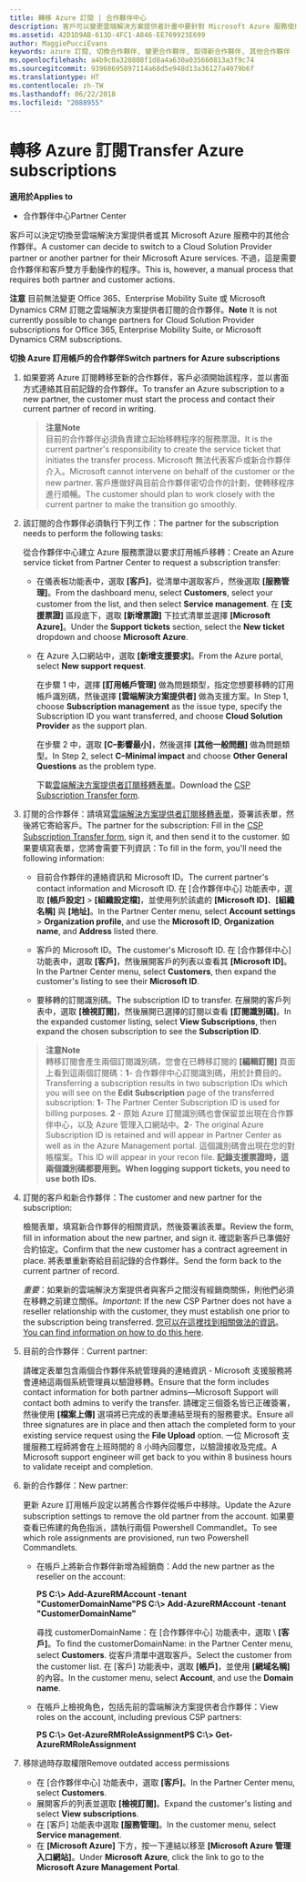 ```yaml
---
title: 轉移 Azure 訂閱 | 合作夥伴中心
description: 客戶可以變更雲端解決方案提供者計畫中要針對 Microsoft Azure 服務使用的合作夥伴。 不過，這是需要合作夥伴和客戶雙方手動操作的程序。
ms.assetid: 42D1D9AB-613D-4FC1-A846-EE769923E699
author: MaggiePucciEvans
keywords: azure 訂閱, 切換合作夥伴, 變更合作夥伴, 取得新合作夥伴, 其他合作夥伴
ms.openlocfilehash: a4b9c0a320808f1d8a4a630a035660813a3f9c74
ms.sourcegitcommit: 93968695897114a68d5e948d13a36127a4079b6f
ms.translationtype: HT
ms.contentlocale: zh-TW
ms.lasthandoff: 06/22/2018
ms.locfileid: "2088955"
---
```

# <a name="transfer-azure-subscriptions"></a><span data-ttu-id="99436-105">轉移 Azure 訂閱</span><span class="sxs-lookup"><span data-stu-id="99436-105">Transfer Azure subscriptions</span></span> 

**<span data-ttu-id="99436-106">適用於</span><span class="sxs-lookup"><span data-stu-id="99436-106">Applies to</span></span>**

-  <span data-ttu-id="99436-107">合作夥伴中心</span><span class="sxs-lookup"><span data-stu-id="99436-107">Partner Center</span></span>

<span data-ttu-id="99436-108">客戶可以決定切換至雲端解決方案提供者或其 Microsoft Azure 服務中的其他合作夥伴。</span><span class="sxs-lookup"><span data-stu-id="99436-108">A customer can decide to switch to a Cloud Solution Provider partner or another partner for their Microsoft Azure services.</span></span> <span data-ttu-id="99436-109">不過，這是需要合作夥伴和客戶雙方手動操作的程序。</span><span class="sxs-lookup"><span data-stu-id="99436-109">This is, however, a manual process that requires both partner and customer actions.</span></span>

<span data-ttu-id="99436-110">**注意** 目前無法變更 Office 365、Enterprise Mobility Suite 或 Microsoft Dynamics CRM 訂閱之雲端解決方案提供者訂閱的合作夥伴。</span><span class="sxs-lookup"><span data-stu-id="99436-110">**Note**  It is not currently possible to change partners for Cloud Solution Provider subscriptions for Office 365, Enterprise Mobility Suite, or Microsoft Dynamics CRM subscriptions.</span></span>



**<span data-ttu-id="99436-111">切換 Azure 訂用帳戶的合作夥伴</span><span class="sxs-lookup"><span data-stu-id="99436-111">Switch partners for Azure subscriptions</span></span>**

1.  <span data-ttu-id="99436-112">如果要將 Azure 訂閱轉移至新的合作夥伴，客戶必須開始該程序，並以書面方式連絡其目前記錄的合作夥伴。</span><span class="sxs-lookup"><span data-stu-id="99436-112">To transfer an Azure subscription to a new partner, the customer must start the process and contact their current partner of record in writing.</span></span> 

    >**<span data-ttu-id="99436-113">注意</span><span class="sxs-lookup"><span data-stu-id="99436-113">Note</span></span>**<br> <span data-ttu-id="99436-114">目前的合作夥伴必須負責建立起始移轉程序的服務票證。</span><span class="sxs-lookup"><span data-stu-id="99436-114">It is the current partner's responsibility to create the service ticket that initiates the transfer process.</span></span> <span data-ttu-id="99436-115">Microsoft 無法代表客戶或新合作夥伴介入。</span><span class="sxs-lookup"><span data-stu-id="99436-115">Microsoft cannot intervene on behalf of the customer or the new partner.</span></span> <span data-ttu-id="99436-116">客戶應做好與目前合作夥伴密切合作的計劃，使轉移程序進行順暢。</span><span class="sxs-lookup"><span data-stu-id="99436-116">The customer should plan to work closely with the current partner to make the transition go smoothly.</span></span>

2.  <span data-ttu-id="99436-117">該訂閱的合作夥伴必須執行下列工作：</span><span class="sxs-lookup"><span data-stu-id="99436-117">The partner for the subscription needs to perform the following tasks:</span></span>

    <span data-ttu-id="99436-118">從合作夥伴中心建立 Azure 服務票證以要求訂用帳戶移轉：</span><span class="sxs-lookup"><span data-stu-id="99436-118">Create an Azure service ticket from Partner Center to request a subscription transfer:</span></span>

    -   <span data-ttu-id="99436-119">在儀表板功能表中，選取 **\[客戶\]**，從清單中選取客戶，然後選取 **\[服務管理\]**。</span><span class="sxs-lookup"><span data-stu-id="99436-119">From the dashboard menu, select **Customers**, select your customer from the list, and then select **Service management**.</span></span> <span data-ttu-id="99436-120">在 **\[支援票證\]** 區段底下，選取 **\[新增票證\]** 下拉式清單並選擇 **\[Microsoft Azure\]**。</span><span class="sxs-lookup"><span data-stu-id="99436-120">Under the **Support tickets** section, select the **New ticket** dropdown and choose **Microsoft Azure**.</span></span>

    -   <span data-ttu-id="99436-121">在 Azure 入口網站中，選取 **\[新增支援要求\]**。</span><span class="sxs-lookup"><span data-stu-id="99436-121">From the Azure portal, select **New support request**.</span></span>

        <span data-ttu-id="99436-122">在步驟 1 中，選擇 **\[訂用帳戶管理\]** 做為問題類型，指定您想要移轉的訂用帳戶識別碼，然後選擇 **\[雲端解決方案提供者\]** 做為支援方案。</span><span class="sxs-lookup"><span data-stu-id="99436-122">In Step 1, choose **Subscription management** as the issue type, specify the Subscription ID you want transferred, and choose **Cloud Solution Provider** as the support plan.</span></span>

        <span data-ttu-id="99436-123">在步驟 2 中，選取 **\[C–影響最小\]**，然後選擇 **\[其他一般問題\]** 做為問題類型。</span><span class="sxs-lookup"><span data-stu-id="99436-123">In Step 2, select **C–Minimal impact** and choose **Other General Questions** as the problem type.</span></span>

        <span data-ttu-id="99436-124">下載[雲端解決方案提供者訂閱移轉表單](https://assets.windowsphone.com/5222c408-e546-4e01-b72a-2ec7d4c43d57/CSP_Subscription_Transfer_Form_Azure_InvariantCulture_Default.zip)。</span><span class="sxs-lookup"><span data-stu-id="99436-124">Download the [CSP Subscription Transfer form](https://assets.windowsphone.com/5222c408-e546-4e01-b72a-2ec7d4c43d57/CSP_Subscription_Transfer_Form_Azure_InvariantCulture_Default.zip).</span></span>

3.  <span data-ttu-id="99436-125">訂閱的合作夥伴：請填寫[雲端解決方案提供者訂閱移轉表單](https://assets.windowsphone.com/5222c408-e546-4e01-b72a-2ec7d4c43d57/CSP_Subscription_Transfer_Form_Azure_InvariantCulture_Default.zip)，簽署該表單，然後將它寄給客戶。</span><span class="sxs-lookup"><span data-stu-id="99436-125">The partner for the subscription: Fill in the [CSP Subscription Transfer form](https://assets.windowsphone.com/5222c408-e546-4e01-b72a-2ec7d4c43d57/CSP_Subscription_Transfer_Form_Azure_InvariantCulture_Default.zip), sign it, and then send it to the customer.</span></span> <span data-ttu-id="99436-126">如果要填寫表單，您將會需要下列資訊：</span><span class="sxs-lookup"><span data-stu-id="99436-126">To fill in the form, you'll need the following information:</span></span>

    -   <span data-ttu-id="99436-127">目前合作夥伴的連絡資訊和 Microsoft ID。</span><span class="sxs-lookup"><span data-stu-id="99436-127">The current partner's contact information and Microsoft ID.</span></span> <span data-ttu-id="99436-128">在 \[合作夥伴中心\] 功能表中，選取 **\[帳戶設定\]** &gt; **\[組織設定檔\]**，並使用列於該處的 **\[Microsoft ID\]**、**\[組織名稱\]** 與 **\[地址\]**。</span><span class="sxs-lookup"><span data-stu-id="99436-128">In the Partner Center menu, select **Account settings** &gt; **Organization profile**, and use the **Microsoft ID**, **Organization name**, and **Address** listed there.</span></span>

    -   <span data-ttu-id="99436-129">客戶的 Microsoft ID。</span><span class="sxs-lookup"><span data-stu-id="99436-129">The customer's Microsoft ID.</span></span> <span data-ttu-id="99436-130">在 \[合作夥伴中心\] 功能表中，選取 **\[客戶\]**，然後展開客戶的列表以查看其 **\[Microsoft ID\]**。</span><span class="sxs-lookup"><span data-stu-id="99436-130">In the Partner Center menu, select **Customers**, then expand the customer's listing to see their **Microsoft ID**.</span></span>

    -   <span data-ttu-id="99436-131">要移轉的訂閱識別碼。</span><span class="sxs-lookup"><span data-stu-id="99436-131">The subscription ID to transfer.</span></span> <span data-ttu-id="99436-132">在展開的客戶列表中，選取 **\[檢視訂閱\]**，然後展開已選擇的訂閱以查看 **\[訂閱識別碼\]**。</span><span class="sxs-lookup"><span data-stu-id="99436-132">In the expanded customer listing, select **View Subscriptions**, then expand the chosen subscription to see the **Subscription ID**.</span></span>

    >**<span data-ttu-id="99436-133">注意</span><span class="sxs-lookup"><span data-stu-id="99436-133">Note</span></span>**<br> <span data-ttu-id="99436-134">轉移訂閱會產生兩個訂閱識別碼，您會在已轉移訂閱的 **\[編輯訂閱\]** 頁面上看到這兩個訂閱碼：**1**- 合作夥伴中心訂閱識別碼，用於計費目的。</span><span class="sxs-lookup"><span data-stu-id="99436-134">Transferring a subscription results in two subscription IDs which you will see on the **Edit Subscription** page of the transferred subscription: **1**- The Partner Center Subscription ID is used for billing purposes.</span></span> 
    <span data-ttu-id="99436-135">**2** - 原始 Azure 訂閱識別碼也會保留並出現在合作夥伴中心，以及 Azure 管理入口網站中。</span><span class="sxs-lookup"><span data-stu-id="99436-135">**2**-  The original Azure Subscription ID is retained and will appear in Partner Center as well as in the Azure Management portal.</span></span> <span data-ttu-id="99436-136">這個識別碼會出現在您的對帳檔案。</span><span class="sxs-lookup"><span data-stu-id="99436-136">This ID will appear in your recon file.</span></span>  **<span data-ttu-id="99436-137">記錄支援票證時，這兩個識別碼都要用到。</span><span class="sxs-lookup"><span data-stu-id="99436-137">When logging support tickets, you need to use both IDs.</span></span>**

4.  <span data-ttu-id="99436-138">訂閱的客戶和新合作夥伴：</span><span class="sxs-lookup"><span data-stu-id="99436-138">The customer and new partner for the subscription:</span></span>

    <span data-ttu-id="99436-139">檢閱表單，填寫新合作夥伴的相關資訊，然後簽署該表單。</span><span class="sxs-lookup"><span data-stu-id="99436-139">Review the form, fill in information about the new partner, and sign it.</span></span> <span data-ttu-id="99436-140">確認新客戶已準備好合約協定。</span><span class="sxs-lookup"><span data-stu-id="99436-140">Confirm that the new customer has a contract agreement in place.</span></span> <span data-ttu-id="99436-141">將表單重新寄給目前記錄的合作夥伴。</span><span class="sxs-lookup"><span data-stu-id="99436-141">Send the form back to the current partner of record.</span></span>

    <span data-ttu-id="99436-142">*重要*：如果新的雲端解決方案提供者與客戶之間沒有經銷商關係，則他們必須在移轉之前建立關係。</span><span class="sxs-lookup"><span data-stu-id="99436-142">*Important*: If the new CSP Partner does not have a reseller relationship with the customer, they must establish one prior to the subscription being transferred.</span></span> <span data-ttu-id="99436-143">[您可以在這裡找到相關做法的資訊](request-a-relationship-with-a-customer.md)。</span><span class="sxs-lookup"><span data-stu-id="99436-143">[You can find information on how to do this here](request-a-relationship-with-a-customer.md).</span></span>

5.  <span data-ttu-id="99436-144">目前的合作夥伴︰</span><span class="sxs-lookup"><span data-stu-id="99436-144">Current partner:</span></span>

    <span data-ttu-id="99436-145">請確定表單包含兩個合作夥伴系統管理員的連絡資訊 - Microsoft 支援服務將會連絡這兩個系統管理員以驗證移轉。</span><span class="sxs-lookup"><span data-stu-id="99436-145">Ensure that the form includes contact information for both partner admins—Microsoft Support will contact both admins to verify the transfer.</span></span> <span data-ttu-id="99436-146">請確定三個簽名皆已正確簽署，然後使用 **\[檔案上傳\]** 選項將已完成的表單連結至現有的服務要求。</span><span class="sxs-lookup"><span data-stu-id="99436-146">Ensure all three signatures are in place and then attach the completed form to your existing service request using the **File Upload** option.</span></span> <span data-ttu-id="99436-147">一位 Microsoft 支援服務工程師將會在上班時間的 8 小時內回覆您，以驗證接收及完成。</span><span class="sxs-lookup"><span data-stu-id="99436-147">A Microsoft support engineer will get back to you within 8 business hours to validate receipt and completion.</span></span>

6.  <span data-ttu-id="99436-148">新的合作夥伴：</span><span class="sxs-lookup"><span data-stu-id="99436-148">New partner:</span></span>

    <span data-ttu-id="99436-149">更新 Azure 訂用帳戶設定以將舊合作夥伴從帳戶中移除。</span><span class="sxs-lookup"><span data-stu-id="99436-149">Update the Azure subscription settings to remove the old partner from the account.</span></span> <span data-ttu-id="99436-150">如果要查看已佈建的角色指派，請執行兩個 Powershell Commandlet。</span><span class="sxs-lookup"><span data-stu-id="99436-150">To see which role assignments are provisioned, run two Powershell Commandlets.</span></span>

    -   <span data-ttu-id="99436-151">在帳戶上將新合作夥伴新增為經銷商：</span><span class="sxs-lookup"><span data-stu-id="99436-151">Add the new partner as the reseller on the account:</span></span>

        **<span data-ttu-id="99436-152">PS C:\\&gt; Add-AzureRMAccount -tenant "CustomerDomainName"</span><span class="sxs-lookup"><span data-stu-id="99436-152">PS C:\\&gt; Add-AzureRMAccount -tenant "CustomerDomainName"</span></span>**

        <span data-ttu-id="99436-153">尋找 customerDomainName：在 \[合作夥伴中心\] 功能表中，選取 \ **[客戶\]**。</span><span class="sxs-lookup"><span data-stu-id="99436-153">To find the customerDomainName: in the Partner Center menu, select **Customers**.</span></span> <span data-ttu-id="99436-154">從客戶清單中選取客戶。</span><span class="sxs-lookup"><span data-stu-id="99436-154">Select the customer from the customer list.</span></span> <span data-ttu-id="99436-155">在 \[客戶\] 功能表中，選取 **\[帳戶\]**，並使用 **\[網域名稱\]** 的內容。</span><span class="sxs-lookup"><span data-stu-id="99436-155">In the customer menu, select **Account**, and use the **Domain name**.</span></span>

    -   <span data-ttu-id="99436-156">在帳戶上檢視角色，包括先前的雲端解決方案提供者合作夥伴：</span><span class="sxs-lookup"><span data-stu-id="99436-156">View roles on the account, including previous CSP partners:</span></span>

        **<span data-ttu-id="99436-157">PS C:\\&gt; Get-AzureRMRoleAssignment</span><span class="sxs-lookup"><span data-stu-id="99436-157">PS C:\\&gt; Get-AzureRMRoleAssignment</span></span>**

7. <span data-ttu-id="99436-158">移除過時存取權限</span><span class="sxs-lookup"><span data-stu-id="99436-158">Remove outdated access permissions</span></span>

    -  <span data-ttu-id="99436-159">在 \[合作夥伴中心\] 功能表中，選取 **\[客戶\]**。</span><span class="sxs-lookup"><span data-stu-id="99436-159">In the Partner Center menu, select **Customers**.</span></span> 
    -  <span data-ttu-id="99436-160">展開客戶的列表並選取 **\[檢視訂閱\]**。</span><span class="sxs-lookup"><span data-stu-id="99436-160">Expand the customer's listing and select **View subscriptions**.</span></span> 
    -  <span data-ttu-id="99436-161">在 \[客戶\] 功能表中選取 **\[服務管理\]**。</span><span class="sxs-lookup"><span data-stu-id="99436-161">In the customer menu, select **Service management**.</span></span> 
    -  <span data-ttu-id="99436-162">在 **\[Microsoft Azure\]** 下方，按一下連結以移至 **\[Microsoft Azure 管理入口網站\]**。</span><span class="sxs-lookup"><span data-stu-id="99436-162">Under **Microsoft Azure**, click the link to go to the **Microsoft Azure Management Portal**.</span></span>

 

 



